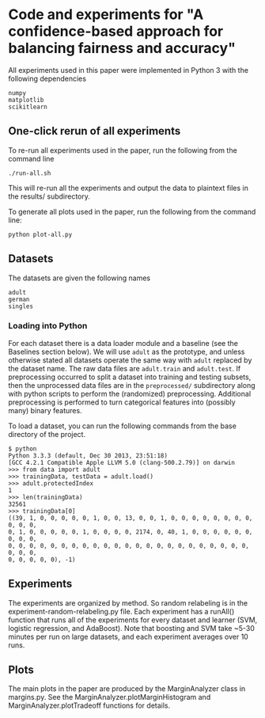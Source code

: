 # Code and experiments for "A confidence-based approach for balancing fairness and accuracy"

All experiments used in this paper were implemented in Python 3 with the following
dependencies

    numpy
    matplotlib
    scikitlearn


## One-click rerun of all experiments

To re-run all experiments used in the paper, run the following from the command line

    ./run-all.sh

This will re-run all the experiments and output the data to plaintext
files in the results/ subdirectory.

To generate all plots used in the paper, run the following from the command line:

    python plot-all.py


## Datasets

The datasets are given the following names

    adult
    german 
    singles 

### Loading into Python

For each dataset there is a data loader module and a baseline (see the
Baselines section below). We will use `adult` as the prototype, and unless
otherwise stated all datasets operate the same way with `adult` replaced by the
dataset name. The raw data files are `adult.train` and `adult.test`. If
preprocessing occurred to split a dataset into training and testing subsets,
then the unprocessed data files are in the `preprocessed/` subdirectory along
with python scripts to perform the (randomized) preprocessing. Additional
preprocessing is performed to turn categorical features into (possibly many)
binary features.

To load a dataset, you can run the following commands from the base directory
of the project.

    $ python
    Python 3.3.3 (default, Dec 30 2013, 23:51:18) 
    [GCC 4.2.1 Compatible Apple LLVM 5.0 (clang-500.2.79)] on darwin
    >>> from data import adult
    >>> trainingData, testData = adult.load()
    >>> adult.protectedIndex
    1
    >>> len(trainingData)
    32561
    >>> trainingData[0]
    ((39, 1, 0, 0, 0, 0, 0, 1, 0, 0, 13, 0, 0, 1, 0, 0, 0, 0, 0, 0, 0, 0, 0, 0, 0,
    0, 1, 0, 0, 0, 0, 0, 1, 0, 0, 0, 0, 2174, 0, 40, 1, 0, 0, 0, 0, 0, 0, 0, 0, 0,
    0, 0, 0, 0, 0, 0, 0, 0, 0, 0, 0, 0, 0, 0, 0, 0, 0, 0, 0, 0, 0, 0, 0, 0, 0, 0,
    0, 0, 0, 0, 0), -1)

## Experiments

The experiments are organized by method. So random relabeling is in the
experiment-random-relabeling.py file. Each experiment has a runAll() function
that runs all of the experiments for every dataset and learner (SVM, logistic
regression, and AdaBoost). Note that boosting and SVM take ~5-30 minutes per
run on large datasets, and each experiment averages over 10 runs.

## Plots

The main plots in the paper are produced by the MarginAnalyzer class in
margins.py. See the MarginAnalyzer.plotMarginHistogram and
MarginAnalyzer.plotTradeoff functions for details.
